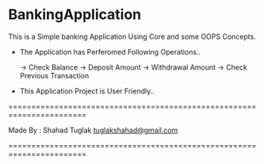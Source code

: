 # BankingApplication
This is a Simple banking Application Using Core and some OOPS Concepts.
       
       
       
 * The Application has Perferomed Following Operations..
 
        
      -> Check Balance
      -> Deposit Amount
      -> Withdrawal Amount 
      -> Check Previous Transaction
   
* This Application Project is User Friendly..

=======================================================================

  Made By :
          Shahad Tuglak
          tuglakshahad@gmail.com
          
          
=======================================================================
